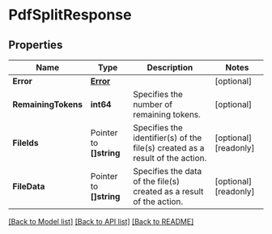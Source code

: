 # PdfSplitResponse

## Properties

Name | Type | Description | Notes
------------ | ------------- | ------------- | -------------
**Error** | [**Error**](Error.md) |  | [optional] 
**RemainingTokens** | **int64** | Specifies the number of remaining tokens. | [optional] 
**FileIds** | Pointer to **[]string** | Specifies the identifier(s) of the file(s) created as a result of the action. | [optional] [readonly] 
**FileData** | Pointer to **[]string** | Specifies the data of the file(s) created as a result of the action. | [optional] [readonly] 

[[Back to Model list]](../README.md#documentation-for-models) [[Back to API list]](../README.md#documentation-for-api-endpoints) [[Back to README]](../README.md)


